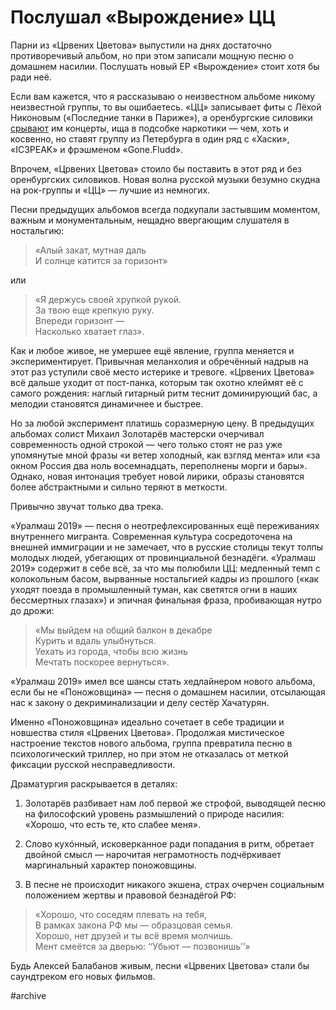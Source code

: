 
# Послушал «Вырождение» ЦЦ

​​Парни из «Црвених Цветова» выпустили на днях достаточно противоречивый альбом, но при этом записали мощную песню о домашнем насилии. Послушать новый EP «Вырождение» стоит хотя бы ради неё.

Если вам кажется, что я рассказываю о неизвестном альбоме никому неизвестной группы, то вы ошибаетесь. «ЦЦ» записывает фиты с Лёхой Никоновым («Последние танки в Париже»), а оренбургские силовики [срывают][1] им концерты, ища в подсобке наркотики — чем, хоть и косвенно, но ставят группу из Петербурга в один ряд с «Хаски», «IC3PEAK» и фрэшменом «Gone.Fludd». 

Впрочем, «Црвених Цветова» стоило бы поставить в этот ряд и без оренбургских силовиков. Новая волна русской музыки безумно скудна на рок-группы и «ЦЦ» — лучшие из немногих.

Песни предыдущих альбомов всегда подкупали застывшим моментом, важным и монументальным, нещадно ввергающим слушателя в ностальгию: 

> «Алый закат, мутная даль  
> И солнце катится за горизонт» 

или

> «Я держусь своей хрупкой рукой.  
> За твою еще крепкую руку.  
> Впереди горизонт —  
> Насколько хватает глаз».  
> 
Как и любое живое, не умершее ещё явление, группа меняется и экспериментирует. Привычная меланхолия и обречённый надрыв на этот раз уступили своё место истерике и тревоге. «Црвених Цветова» всё дальше уходит от пост-панка, которым так охотно клеймят её с самого рождения: наглый гитарный ритм теснит доминирующий бас, а мелодии становятся динамичнее и быстрее.

Но за любой эксперимент платишь соразмерную цену. В предыдущих альбомах солист Михаил Золотарёв мастерски очерчивал современность одной строкой — чего только стоят не раз уже упомянутые мной фразы «и ветер холодный, как взгляд мента» или «за окном Россия два ноль восемнадцать, переполнены морги и бары». Однако, новая интонация требует новой лирики, образы становятся более абстрактными и сильно теряют в меткости.

Привычно звучат только два трека.

«Уралмаш 2019» — песня о неотрефлексированных ещё переживаниях внутреннего мигранта. Современная культура сосредоточена на внешней иммиграции и не замечает, что в русские столицы текут толпы молодых людей, убегающих от провинциальной безнадёги. «Уралмаш 2019» содержит в себе всё, за что мы полюбили ЦЦ: медленный темп с колокольным басом, вырванные ностальгией кадры из прошлого («как уходят поезда в промышленный туман, как светятся огни в наших бессмертных глазах») и эпичная финальная фраза, пробивающая нутро до дрожи:

> «Мы выйдем на общий балкон в декабре  
> Курить и вдаль улыбнуться.  
> Уехать из города, чтобы всю жизнь  
> Мечтать поскорее вернуться».  
> 
«Уралмаш 2019» имел все шансы стать хедлайнером нового альбома, если бы не «Поножовщина» — песня о домашнем насилии, отсылающая нас к закону о декриминализации и делу сестёр Хачатурян.

Именно «Поножовщина» идеально сочетает в себе традиции и новшества стиля «Црвених Цветова». Продолжая мистическое настроение текстов нового альбома, группа превратила песню в психологический триллер, но при этом не отказалась от меткой фиксации русской несправедливости.

Драматургия раскрывается в деталях:

1) Золотарёв разбивает нам лоб первой же строфой, выводящей песню на философский уровень размышлений о природе насилия: «Хорошо, что есть те, кто слабее меня».

2) Слово кухóнный, исковерканное ради попадания в ритм, обретает двойной смысл — нарочитая неграмотность подчёркивает маргинальный характер поножовщины.

3) В песне не происходит никакого экшена, страх очерчен социальным положением жертвы и правовой безнадёгой РФ:

> «Хорошо, что соседям плевать на тебя,  
> В рамках закона РФ мы — образцовая семья.  
> Хорошо, нет друзей и ты всё время молчишь.  
> Мент смеётся за дверью: ‘‘Убьют — позвонишь’’»  
> 
Будь Алексей Балабанов живым, песни «Црвених Цветова» стали бы саундтреком его новых фильмов.

[1]:	https://zona.media/news/2019/03/24/orenbyrg

#archive